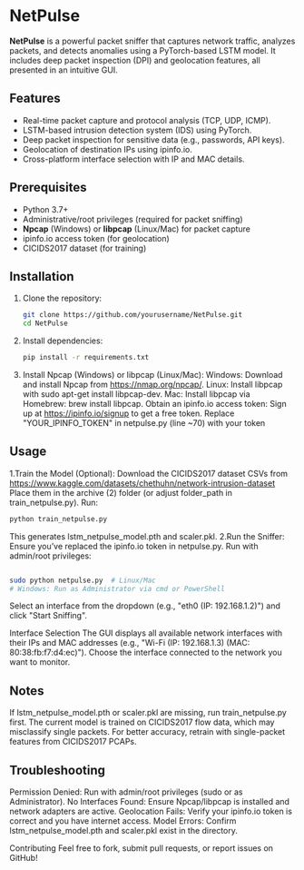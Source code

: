 # NetPulse
**NetPulse** is a powerful packet sniffer that captures network traffic, analyzes packets, and detects anomalies using a PyTorch-based LSTM model. It includes deep packet inspection (DPI) and geolocation features, all presented in an intuitive GUI.
## Features
- Real-time packet capture and protocol analysis (TCP, UDP, ICMP).
- LSTM-based intrusion detection system (IDS) using PyTorch.
- Deep packet inspection for sensitive data (e.g., passwords, API keys).
- Geolocation of destination IPs using ipinfo.io.
- Cross-platform interface selection with IP and MAC details.

## Prerequisites
- Python 3.7+
- Administrative/root privileges (required for packet sniffing)
- **Npcap** (Windows) or **libpcap** (Linux/Mac) for packet capture
- ipinfo.io access token (for geolocation)
- CICIDS2017 dataset (for training)

## Installation
1. Clone the repository:
   ```bash
   git clone https://github.com/yourusername/NetPulse.git
   cd NetPulse
   ```
2. Install dependencies:
   ```bash
   pip install -r requirements.txt
   ```
3. Install Npcap (Windows) or libpcap (Linux/Mac):
Windows: Download and install Npcap from https://nmap.org/npcap/.
Linux: Install libpcap with sudo apt-get install libpcap-dev.
Mac: Install libpcap via Homebrew: brew install libpcap.
Obtain an ipinfo.io access token:
Sign up at https://ipinfo.io/signup to get a free token.
Replace "YOUR_IPINFO_TOKEN" in netpulse.py (line ~70) with your token

## Usage
1.Train the Model (Optional):
Download the CICIDS2017 dataset CSVs from https://www.kaggle.com/datasets/chethuhn/network-intrusion-dataset
Place them in the archive (2) folder (or adjust folder_path in train_netpulse.py).
Run:
   ```bash
python train_netpulse.py
```
This generates lstm_netpulse_model.pth and scaler.pkl.
2.Run the Sniffer:
Ensure you’ve replaced the ipinfo.io token in netpulse.py.
Run with admin/root privileges:
 ```bash

sudo python netpulse.py  # Linux/Mac
# Windows: Run as Administrator via cmd or PowerShell
```
Select an interface from the dropdown (e.g., "eth0 (IP: 192.168.1.2)") and click "Start Sniffing".

Interface Selection
The GUI displays all available network interfaces with their IPs and MAC addresses (e.g., "Wi-Fi (IP: 192.168.1.3) (MAC: 80:38:fb:f7:d4:ec)").
Choose the interface connected to the network you want to monitor.

## Notes
If lstm_netpulse_model.pth or scaler.pkl are missing, run train_netpulse.py first.
The current model is trained on CICIDS2017 flow data, which may misclassify single packets. For better accuracy, retrain with single-packet features from CICIDS2017 PCAPs.

## Troubleshooting
Permission Denied: Run with admin/root privileges (sudo or as Administrator).
No Interfaces Found: Ensure Npcap/libpcap is installed and network adapters are active.
Geolocation Fails: Verify your ipinfo.io token is correct and you have internet access.
Model Errors: Confirm lstm_netpulse_model.pth and scaler.pkl exist in the directory.

Contributing
Feel free to fork, submit pull requests, or report issues on GitHub!


